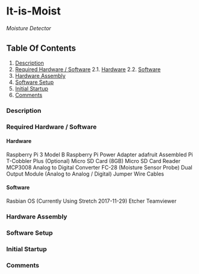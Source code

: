 # It-is-Moist
###### Moisture Detector

## Table Of Contents
1. [Description](#Description)
2. [Required Hardware / Software](#Required-Hardware-/-Software)
  2.1. [Hardware](#Hardware)
  2.2. [Software](#Software)
3. [Hardware Assembly](#Hardware-Assembly)
4. [Software Setup](#Software-Setup)
5. [Initial Startup](#Initial-Startup)
6. [Comments](#Comments)


### Description

### Required Hardware / Software

#### Hardware

Raspberry Pi 3 Model B
Raspberry Pi Power Adapter
adafruit Assembled Pi T-Cobbler Plus (Optional)
Micro SD Card (8GB)
Micro SD Card Reader
MCP3008 Analog to Digital Converter
FC-28 (Moisture Sensor Probe)
Dual Output Module (Analog to Analog / Digital)
Jumper Wire Cables

#### Software

Rasbian OS (Currently Using Stretch 2017-11-29)
Etcher
Teamviewer

### Hardware Assembly

### Software Setup

### Initial Startup

### Comments
